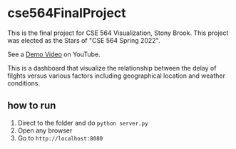 # cse564FinalProject
This is the final project for CSE 564 Visualization, Stony Brook. This project was elected as the Stars of "CSE 564 Spring 2022".

See a [Demo Video](https://www.youtube.com/watch?v=zZRHpYYTu-A&list=PLyCRt3MN8s8PcL9uMoobW3dO03qTKdriu&index=3) on YouTube. 

This is a dashboard that visualize the relationship between the delay of filghts versus various factors including geographical location and weather conditions.

## how to run
1. Direct to the folder and do `python server.py`
2. Open any browser
3. Go to `http://localhost:8080`